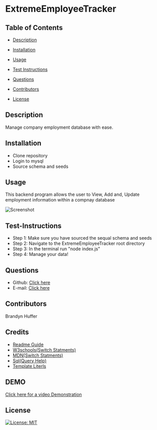 # ExtremeEmployeeTracker
    
## Table of Contents

- [Description](#description)

- [Installation](#installation)

- [Usage](#usage)

- [Test Instructions](#test-instructions)

- [Questions](#questions)

- [Contributors](#contributors)

- [License](#license)

## Description 
Manage company employment database with ease.

## Installation
- Clone repository 
- Login to mysql 
- Source schema and seeds 
    
## Usage
This backend program allows the user to View, Add and, Update employment information within a compnay database

![Screenshot](demo/ExtremeEmployeeDemo.gif)
    
## Test-Instructions
- Step 1: Make sure you have sourced the sequal schema and seeds
- Step 2: Navigate to the ExtremeEmployeeTracker root directory
- Step 3: In the terminal run "node index.js"
- Step 4: Manage your data! 
    
## Questions
- Github: [Click here](https://github.com/brandynh)
- E-mail: [Click here](hufferbrandyn@gmail.com)
    
## Contributors
Brandyn Huffer

## Credits
* [Readme Guide](https://coding-boot-camp.github.io/full-stack/github/professional-readme-guide)
* [W3schools(Switch Statments)](https://www.w3schools.com/js/js_switch.asp)
* [MDN(Switch Statments)](https://developer.mozilla.org/en-US/docs/Web/JavaScript/Reference/Statements/switch)
* [Sql(Query Help)](https://www.tutorialspoint.com/mysql/index.htm)
* [Template Literls](https://www.w3schools.com/js/js_string_templates.asp)

## DEMO

[Click here for a video Demonstration](https://vimeo.com/643733180)

## License
[![License: MIT](https://img.shields.io/badge/License-MIT-yellow.svg)](https://opensource.org/licenses/MIT)
